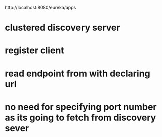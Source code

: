 http://localhost:8080/eureka/apps


# clustered discovery server
# register client 
# read endpoint from with declaring url
# no need for specifying port number as its going to fetch from discovery sever